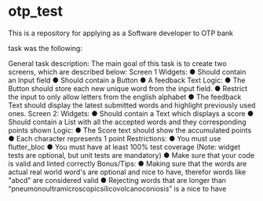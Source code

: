 # otp_test
This is a repository for applying as a Software developer to OTP bank

task was the following:

General task description:
The main goal of this task is to create two screens, which are described below:
Screen 1
Widgets:
● Should contain an Input field
● Should contain a Button
● A feedback Text
Logic:
● The Button should store each new unique word from the input field.
● Restrict the input to only allow letters from the english alphabet
● The feedback Text should display the latest submitted words and highlight previously
used ones.
Screen 2:
Widgets:
● Should contain a Text which displays a score
● Should contain a List with all the accepted words and they corresponding points
shown
Logic:
● The Score text should show the accumulated points
● Each character represents 1 point
Restrictions:
● You must use flutter_bloc
● You must have at least 100% test coverage (Note: widget tests are optional, but unit tests
are mandatory)
● Make sure that your code is valid and linted correctly
Bonus/Tips:
● Making sure that the words are actual real world word's are optional and nice to have,
therefor words like "abcd" are considered valid
● Rejecting words that are longer than “pneumonoultramicroscopicsilicovolcanoconiosis” is a
nice to have
